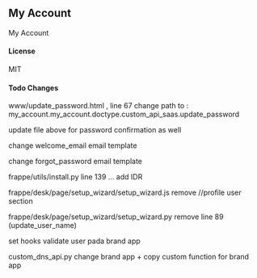 ## My Account

My Account

#### License

MIT

#### Todo Changes
www/update_password.html , line 67 change path to : my_account.my_account.doctype.custom_api_saas.update_password

update file above for password confirmation as well

change welcome_email email template

change forgot_password email template

frappe/utils/install.py line 139 ... add IDR

frappe/desk/page/setup_wizard/setup_wizard.js remove //profile user section

frappe/desk/page/setup_wizard/setup_wizard.py remove line 89 (update_user_name)

set hooks validate user pada brand app

custom_dns_api.py change brand app + copy custom function for brand app
